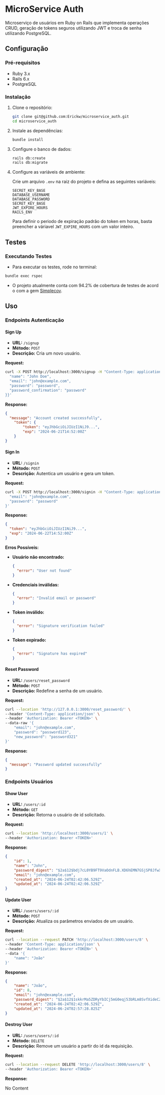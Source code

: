 # MicroService Auth

Microserviço de usuários em Ruby on Rails que implementa operações CRUD, geração de tokens seguros utilizando JWT e troca de senha utilizando PostgreSQL.

## Configuração

### Pré-requisitos

- Ruby 3.x
- Rails 6.x
- PostgreSQL

### Instalação

1. Clone o repositório:

   ```sh
   git clone git@github.com:Erickw/microservice_auth.git
   cd microservice_auth
   ```

2. Instale as dependências:

   ```sh
   bundle install
   ```

3. Configure o banco de dados:

   ```sh
   rails db:create
   rails db:migrate
   ```

4. Configure as variáveis de ambiente:

   Crie um arquivo `.env` na raiz do projeto e defina as seguintes variáveis:

   ```env
   SECRET_KEY_BASE
   DATABASE_USERNAME
   DATABASE_PASSWORD
   SECRET_KEY_BASE
   JWT_EXPIRE_HOURS
   RAILS_ENV
   ```
     Para definir o periodo de expiração padrão do token em horas, basta preencher a váriavel `JWT_EXPIRE_HOURS` com um valor inteiro.
## Testes

### Executando Testes

- Para executar os testes, rode no terminal:

```sh
bundle exec rspec
```

- O projeto atualmente conta com 94.2% de cobertura de testes de acord o com a gem [Simplecov](https://github.com/simplecov-ruby/simplecov).

## Uso

### Endpoints Autenticação

#### Sign Up

- **URL:** `/signup`
- **Método:** `POST`
- **Descrição:** Cria um novo usuário.

**Request:**

```sh
curl -X POST http://localhost:3000/signup -H "Content-Type: application/json" -d '{"user":{
  "name": "John Doe",
  "email": "john@example.com",
  "password": "password",
  "password_confirmation": "password"
}}'
```

**Response:**

```json
{
  "message": "Account created successfully",
    "token": {
        "token": "eyJhbGciOiJIUzI1NiJ9...",
        "exp": "2024-06-21T14:52:00Z"
    }
}
```

#### Sign In

- **URL:** `/signin`
- **Método:** `POST`
- **Descrição:** Autentica um usuário e gera um token.

**Request:**

```sh
curl -X POST http://localhost:3000/signin -H "Content-Type: application/json" -d '{
  "email": "john@example.com",
  "password": "password"
}'
```

**Response:**

```json
{
  "token": "eyJhbGciOiJIUzI1NiJ9...",
  "exp": "2024-06-22T14:52:00Z"
}
```

**Erros Possíveis:**

- **Usuário não encontrado:**

  ```json
  {
    "error": "User not found"
  }
  ```

- **Credenciais inválidas:**

  ```json
  {
    "error": "Invalid email or password"
  }
  ```

- **Token inválido:**

  ```json
  {
    "error": "Signature verification failed"
  }
  ```

- **Token expirado:**

  ```json
  {
    "error": "Signature has expired"
  }
  ```

#### Reset Password

- **URL:** `/users/reset_password`
- **Método:** `POST`
- **Descrição:** Redefine a senha de um usuário.

**Request:**

```sh
curl --location 'http://127.0.0.1:3000/reset_password/' \
--header 'Content-Type: application/json' \
--header 'Authorization: Bearer <TOKEN>' \
--data-raw '{
    "email": "john@example.com",
    "password": "password123",
    "new_password": "password321"
}'
```

**Response:**

```json
{
  "message": "Password updated successfully"
}
```

### Endpoints Usuários

#### Show User

- **URL:** `/users/:id`
- **Método:** `GET`
- **Descrição:** Retorna o usuário de id solicitado.

**Request:**

```sh
curl --location 'http://localhost:3000/users/1' \
--header 'Authorization: Bearer <TOKEN>'
```

**Response:**

```json
{
    "id": 1,
    "name": "John",
    "password_digest": "$2a$12$bdj7cL0YB9FT9VaOdnFLB.XD6hEMN7GSjSP8JfwXA.Ib74IQ7tCze",
    "email": "john@example.com",
    "created_at": "2024-06-24T02:42:06.529Z",
    "updated_at": "2024-06-24T02:42:06.529Z"
}
```
#### Update User

- **URL:** `/users/users/:id`
- **Método:** `POST`
- **Descrição:** Atualiza os parâmetros enviados de um usuário.

**Request:**

```sh
curl --location --request PATCH 'http://localhost:3000/users/8' \
--header 'Content-Type: application/json' \
--header 'Authorization: Bearer <TOKEN>' \
--data '{
    "name": "João"
}'
```

**Response:**

```json
{
    "name": "João",
    "id": 8,
    "email": "john@example.com",
    "password_digest": "$2a$12$1skkrMa5ZDRyYbICj5mG0eqj53bRLm8SvfXideCZ3kWa7wbbYQUVq",
    "created_at": "2024-06-24T02:42:06.529Z",
    "updated_at": "2024-06-24T02:57:28.825Z"
}
```

#### Destroy User

- **URL:** `/users/users/:id`
- **Método:** `DELETE`
- **Descrição:** Remove um usuário a partir do id da requisição.

**Request:**

```sh
curl --location --request DELETE 'http://localhost:3000/users/8' \
--header 'Authorization: Bearer <TOKEN>'
```

**Response:**

No Content

